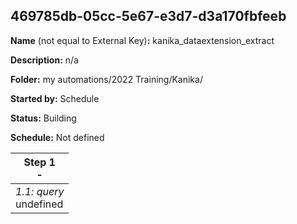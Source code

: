 ## 469785db-05cc-5e67-e3d7-d3a170fbfeeb

**Name** (not equal to External Key)**:** kanika_dataextension_extract

**Description:** n/a

**Folder:** my automations/2022 Training/Kanika/

**Started by:** Schedule

**Status:** Building

**Schedule:** Not defined

| Step 1<br>_-_ |
| --- |
| _1.1: query_<br>undefined |
